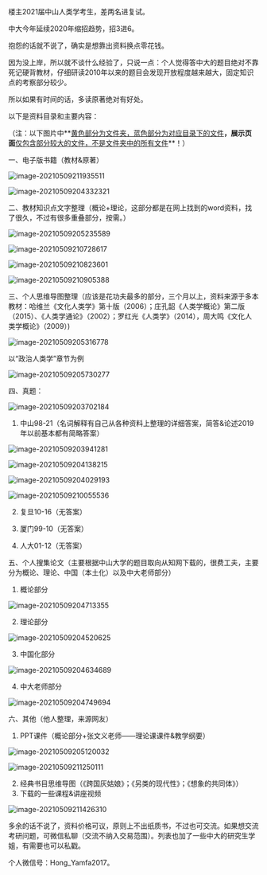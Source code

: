 楼主2021届中山人类学考生，差两名进复试。

中大今年延续2020年缩招趋势，招3进6。

抱怨的话就不说了，确实是想靠出资料换点零花钱。

因为没上岸，所以就不谈什么经验了，只说一点：个人觉得答中大的题目绝对不靠死记硬背教材，仔细研读2010年以来的题目会发现开放程度越来越大，固定知识点的考察部分较少。

所以如果有时间的话，多读原著绝对有好处。

以下是资料目录和主要内容：

（注：以下图片中**<u>黄色部分为文件夹，蓝色部分为对应目录下的文件</u>**，展示页面**<u>仅包含部分较大的文件，不是文件夹中的所有文件</u>**！）

一、电子版书籍（教材&原著）

![image-20210509211935511](C:\Users\Think\AppData\Roaming\Typora\typora-user-images\image-20210509211935511.png)



![image-20210509204332321](C:\Users\Think\AppData\Roaming\Typora\typora-user-images\image-20210509204332321.png)

二、教材知识点文字整理（概论+理论，这部分都是在网上找到的word资料，找了很久，不过有很多重叠部分，按需。）

![image-20210509205235589](C:\Users\Think\AppData\Roaming\Typora\typora-user-images\image-20210509205235589.png)



![image-20210509210728617](C:\Users\Think\AppData\Roaming\Typora\typora-user-images\image-20210509210728617.png)



![image-20210509210823601](C:\Users\Think\AppData\Roaming\Typora\typora-user-images\image-20210509210823601.png)



![image-20210509210905388](C:\Users\Think\AppData\Roaming\Typora\typora-user-images\image-20210509210905388.png)

三、个人思维导图整理（应该是花功夫最多的部分，三个月以上，资料来源于多本教材：哈维兰《文化人类学》第十版（2006）；庄孔韶《人类学概论》第二版（2015）、《人类学通论》（2002）；罗红光《人类学》（2014），周大鸣《文化人类学概论》（2009）)

![image-20210509205316778](C:\Users\Think\AppData\Roaming\Typora\typora-user-images\image-20210509205316778.png)

以“政治人类学”章节为例

![image-20210509205730277](C:\Users\Think\AppData\Roaming\Typora\typora-user-images\image-20210509205730277.png)

四、真题：

![image-20210509203702184](C:\Users\Think\AppData\Roaming\Typora\typora-user-images\image-20210509203702184.png)

1. 中山98-21（名词解释有自己从各种资料上整理的详细答案，简答&论述2019年以前基本都有简略答案）

![image-20210509203941281](C:\Users\Think\AppData\Roaming\Typora\typora-user-images\image-20210509203941281.png)



![image-20210509204138215](C:\Users\Think\AppData\Roaming\Typora\typora-user-images\image-20210509204138215.png)



![image-20210509204029193](C:\Users\Think\AppData\Roaming\Typora\typora-user-images\image-20210509204029193.png)



![image-20210509210055536](C:\Users\Think\AppData\Roaming\Typora\typora-user-images\image-20210509210055536.png)

2. 复旦10-16（无答案）

3. 厦门99-10（无答案）

4. 人大01-12（无答案）

五、个人搜集论文（主要根据中山大学的题目取向从知网下载的，很费工夫，主要分为概论、理论、中国（本土化）以及中大老师部分）

1. 概论部分

![image-20210509204713355](C:\Users\Think\AppData\Roaming\Typora\typora-user-images\image-20210509204713355.png)

2. 理论部分

![image-20210509204520625](C:\Users\Think\AppData\Roaming\Typora\typora-user-images\image-20210509204520625.png)

3. 中国化部分

![image-20210509204634689](C:\Users\Think\AppData\Roaming\Typora\typora-user-images\image-20210509204634689.png)

4. 中大老师部分

![image-20210509204749694](C:\Users\Think\AppData\Roaming\Typora\typora-user-images\image-20210509204749694.png)

六、其他（他人整理，来源网友）

1. PPT课件（概论部分+张文义老师——理论课课件&教学纲要）

![image-20210509205120032](C:\Users\Think\AppData\Roaming\Typora\typora-user-images\image-20210509205120032.png)



![image-20210509211250111](C:\Users\Think\AppData\Roaming\Typora\typora-user-images\image-20210509211250111.png)

2. 经典书目思维导图（《跨国灰姑娘》；《另类的现代性》；《想象的共同体》）
3. 下载的一些课程&讲座视频

![image-20210509211426310](C:\Users\Think\AppData\Roaming\Typora\typora-user-images\image-20210509211426310.png)



多余的话不说了，资料价格可议，原则上不出纸质书，不过也可交流。如果想交流考研问题，可微信私聊（交流不纳入交易范围）。列表也加了一些中大的研究生学姐，有需要也可以私戳。

个人微信号：Hong_Yamfa2017。